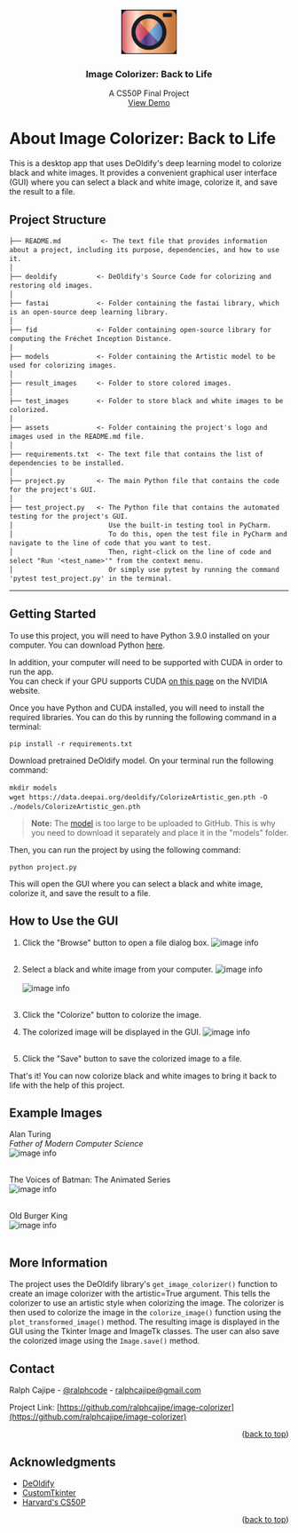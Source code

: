 <div id="top"></div>

<!-- PROJECT LOGO -->
<br />
<div align="center">
  <a href="https://github.com/ralphcajipe/image-clorizer">
    <img src="assets/logo.png" alt="Logo" width="100" height="80">
  </a>

<h3 align="center">Image Colorizer: Back to Life</h3>

  <p align="center">
    A CS50P Final Project
    <br />
    <a href="https://github.com/ralphcajipe/image-clorizer">View Demo</a>
  </p>
</div>

# About Image Colorizer: Back to Life

This is a desktop app that uses DeOldify's deep learning model to colorize
black and
white images. It provides a convenient graphical user interface (GUI) where you
can select
a black and white image, colorize it, and save the result to a file.

## Project Structure

    ├── README.md          <- The text file that provides information about a project, including its purpose, dependencies, and how to use it.
    │
    ├── deoldify          <- DeOldify's Source Code for colorizing and restoring old images.
    │
    ├── fastai            <- Folder containing the fastai library, which is an open-source deep learning library.
    │
    ├── fid               <- Folder containing open-source library for computing the Fréchet Inception Distance.
    │
    ├── models            <- Folder containing the Artistic model to be used for colorizing images.
    │
    ├── result_images     <- Folder to store colored images.
    │
    ├── test_images       <- Folder to store black and white images to be colorized.
    │
    ├── assets            <- Folder containing the project's logo and images used in the README.md file.
    │
    ├── requirements.txt  <- The text file that contains the list of dependencies to be installed.
    │
    ├── project.py        <- The main Python file that contains the code for the project's GUI.
    │
    ├── test_project.py   <- The Python file that contains the automated testing for the project's GUI.
    │                        Use the built-in testing tool in PyCharm. 
    │                        To do this, open the test file in PyCharm and navigate to the line of code that you want to test. 
    │                        Then, right-click on the line of code and select "Run '<test_name>'" from the context menu.
    │                        Or simply use pytest by running the command 'pytest test_project.py' in the terminal.

---

## Getting Started

To use this project, you will need to have Python 3.9.0 installed on your
computer.
You can download
Python [here](https://www.python.org/downloads/release/python-390/).

In addition, your computer will need to be supported with CUDA in order to run
the app. <br>
You can check if your GPU supports
CUDA [on this page](https://developer.nvidia.com/cuda-gpus) on the NVIDIA
website.

Once you have Python and CUDA installed, you will need to install the required
libraries. You can do this by running the following command in a terminal:

```
pip install -r requirements.txt
```

Download pretrained DeOldify model. On your terminal run the following
command: <br>

```mkdir models``` <br>
```wget https://data.deepai.org/deoldify/ColorizeArtistic_gen.pth -O ./models/ColorizeArtistic_gen.pth```
> **Note:**
> The [model](https://data.deepai.org/deoldify/ColorizeArtistic_gen.pth) is too
> large to be uploaded to GitHub. This is why you
> need to download it separately and place it in the "models" folder.

Then, you can run the project by using the following command:

````
python project.py
````

This will open the GUI where you can select a black and white image, colorize
it, and save the result to a file.

## How to Use the GUI

1. Click the "Browse" button to open a file dialog box.
   ![image info](./assets/step1.png) <br><br>

2. Select a black and white image from your computer.
   ![image info](./assets/step2.png) <br><br>
   ![image info](./assets/step1-1.png) <br><br>

3. Click the "Colorize" button to colorize the image.
4. The colorized image will be displayed in the GUI.
   ![image info](./assets/step3to4.png) <br><br>
5. Click the "Save" button to save the colorized image to a file.

That's it! You can now colorize black and white images to bring it back to life
with the help of this project. <br>

## Example Images

Alan Turing <br>
_Father of Modern Computer Science_<br>
![image info](./assets/alan-comparison.jpg) <br><br>

The Voices of Batman: The Animated Series <br>
![image info](./assets/voices.jpg) <br><br>

Old Burger King <br>
![image info](./assets/bk_comparison.jpg) <br><br>

## More Information

The project uses the DeOldify library's ```get_image_colorizer()``` function to
create an image colorizer with the artistic=True argument. This tells the
colorizer to use an artistic style when colorizing the image. The colorizer is
then used to colorize the image in the ```colorize_image()``` function using
the
```plot_transformed_image()``` method. The resulting image is displayed in the
GUI
using the Tkinter Image and ImageTk classes. The user can also save the
colorized image using the ```Image.save()``` method.

<!-- CONTACT -->

## Contact

Ralph Cajipe - [@ralphcode](https://twitter.com/ralphcode) -
ralphcajipe@gmail.com

Project
Link: [https://github.com/ralphcajipe/image-colorizer](https://github.com/ralphcajipe/image-colorizer)

<p align="right">(<a href="#top">back to top</a>)</p>

<!-- ACKNOWLEDGMENTS -->

## Acknowledgments

* [DeOldify](https://github.com/jantic/DeOldify)
* [CustomTkinter](https://github.com/TomSchimansky/CustomTkinter)
* [Harvard's CS50P](https://cs50.harvard.edu/python)

<p align="right">(<a href="#top">back to top</a>)</p>